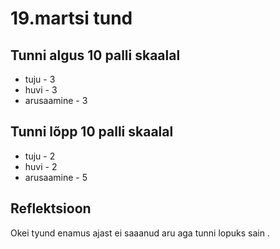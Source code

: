 # 19.martsi tund

## Tunni algus 10 palli skaalal

-   tuju - 3
-   huvi - 3
-   arusaamine - 3

## Tunni lõpp 10 palli skaalal

-   tuju - 2
-   huvi - 2
-   arusaamine - 5

## Reflektsioon

Okei tyund enamus ajast ei saaanud aru aga tunni lopuks sain .

